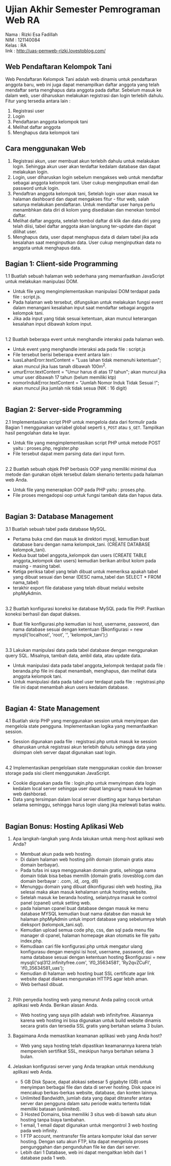 # Ujian Akhir Semester Pemrograman Web RA

Nama   : Rizki Esa Fadillah<br>
NIM    : 121140084<br>
Kelas  : RA<br>
link   : http://uas-pemweb-rizki.lovestoblog.com/<br>

## Web Pendaftaran Kelompok Tani
Web Pendaftaran Kelompok Tani adalah web dinamis untuk pendaftaran anggota baru, web ini juga dapat 
menampilkan daftar anggota yang telah mendaftar serta menghapus data anggota pada daftar.
Sebelum masuk ke dalam web, user diharuskan melakukan registrasi dan login terlebih dahulu.
Fitur yang tersedia antara lain :
1. Registrasi user
2. Login
3. Pendaftaran anggota kelompok tani
4. Melihat daftar anggota
5. Menghapus data kelompok tani

## Cara menggunakan Web
1. Registrasi akun, user membuat akun terlebih dahulu untuk melakukan login. Sehingga akun user akan terdaftar kedalam database dan dapat melakukan login.
2. Login, user diharuskan login sebelum mengakses web untuk mendaftar sebagai anggota kelompok tani. User cukup menginputkan email dan password untuk login.
3. Pendaftran anggota kelompok tani, Setelah login user akan masuk ke halaman dashboard dan dapat mengakses fitur - fitur web, salah satunya melakukan pendaftaran. Untuk mendaftar user hanya perlu menambhkan data diri di kolom yang disediakan dan menekan tombol daftar.
4. Melihat daftar anggota, setelah tombol daftar di klik dan data diri yang telah diisi, tabel daftar anggota akan langsung ter-update dan dapat dilihat user.
5. Menghapus data, user dapat menghapus data di dalam tabel jika ada kesalahan saat menginputkan data. User cukup menginputkan data no anggota untuk menghapus data.

## Bagian 1: Client-side Programming

1.1 Buatlah sebuah halaman web sederhana yang memanfaatkan JavaScript untuk melakukan manipulasi DOM. <br>
- Untuk file yang mengimplementasikan manipulasi DOM terdapat pada file : script.js.
- Pada halaman web tersebut, difungsikan untuk melakukan fungsi event dalam menangani kesalahan input saat mendaftar sebagai anggota kelompok tani.
- Jika ada input yang tidak sesuai ketentuan, akan muncul keterangan kesalahan input dibawah kolom input.<br><br>

1.2 Buatlah beberapa event untuk menghandle interaksi pada halaman web. <br>
- Untuk event yang menghandle interaksi ada pada file : script.js
- File tersebut berisi beberapa event antara lain :
- luasLahanErorr.textContent = "Luas lahan tidak memenuhi ketentuan"; akan muncul jika luas tanah dibawah 100m<sup>2</sup>.
- umurError.textContent = "Umur harus di atas 17 tahun"; akan muncul jika umur user dibawah 17 tahun (belum memiliki ktp)
- nomorIndukError.textContent = "Jumlah Nomor Induk Tidak Sesuai !"; akan muncul jika jumlah nik tidak sesua (NIK : 16 digit)<br><br>

## Bagian 2: Server-side Programming

2.1 Implementasikan script PHP untuk mengelola data dari formulir pada Bagian 1 menggunakan variabel global seperti `$_POST` atau `$_GET`. Tampilkan hasil pengolahan data ke layar. <br>
- Untuk file yang mengimplementasikan script PHP untuk metode POST yaitu : proses.php, register.php
- File tersebut dapat mem parsing data dari input form.<br><br>

2.2  Buatlah sebuah objek PHP berbasis OOP yang memiliki minimal dua metode dan gunakan objek tersebut dalam skenario tertentu pada halaman web Anda. <br>
- Untuk file yang menerapkan OOP pada PHP yaitu : proses.php.
- File proses mengadopsi oop untuk fungsi tambah data dan hapus data.<br><br>

## Bagian 3: Database Management

3.1 Buatlah sebuah tabel pada database MySQL. <br>
- Pertama buka cmd dan masuk ke direktori mysql, kemudian buat database baru dengan nama kelompok_tani. (CREATE DATABASE kelompok_tani).
- Kedua buat tabel anggota_kelompok dan users (CREATE TABLE anggota_kelompok dan users) kemudian berikan atribut kolom pada masing - masing tabel.
- Ketiga periksa tabel yang telah dibuat untuk memeriksa apakah tabel yang dibuat sesuai dan benar (DESC nama_tabel dan SELECT * FROM nama_tabel)
- terakhir export file database yang telah dibuat melalui website phpMyAdmin.<br><br>

3.2 Buatlah konfigurasi koneksi ke database MySQL pada file PHP. Pastikan koneksi berhasil dan dapat diakses. <br>
- Buat file konfigurasi.php kemudian isi host, username, password, dan nama database sesuai dengan ketentuan
($konfigurasi = new mysqli('localhost', 'root', '', 'kelompok_tani');) <br><br>

3.3 Lakukan manipulasi data pada tabel database dengan menggunakan query SQL. Misalnya, tambah data, ambil data, atau update data. <br>
- Untuk manipulasi data pada tabel anggota_kelompok terdapat pada file : beranda.php file ini dapat menambah, menghapus, dan melihat data anggota kelompok tani.
- Untuk manipulasi data pada tabel user terdapat pada file : registrasi.php file ini dapat menambah akun users kedalam database.<br><br>

## Bagian 4: State Management 

4.1  Buatlah skrip PHP yang menggunakan session untuk menyimpan dan mengelola state pengguna. Implementasikan logika yang memanfaatkan session. <br>
- Session digunakan pada file : registrasi.php untuk masuk ke session diharuskan untuk registrasi akun terlebih dahulu sehingga data yang disimpan oleh server dapat digunakan saat login.<br><br>

4.2  Implementasikan pengelolaan state menggunakan cookie dan browser storage pada sisi client menggunakan JavaScript. <br>
- Cookie digunakan pada file : login.php untuk mwnyimpan data login kedalam local server sehingga user dapat langsung masuk ke halaman web dashborad.
- Data yang tersimpan dalam local server disetting agar hanya bertahan selama seminggu, sehingga harus login ulang jika melewati batas waktu.<br><br>

## Bagian Bonus: Hosting Aplikasi Web
1. Apa langkah-langkah yang Anda lakukan untuk meng-host aplikasi web Anda?
   - Membuat akun pada web hosting.
   - Di dalam halaman web hosting pilih domain (domain gratis atau domain berbayar).
   - Pada tufas ini saya menggunakan domain gratis, sehingga nama domain tidak bisa bebas memilih (domain gratis :lovesblog.com dan domain berbayar : .com, .id, .org, dll)
   - Menunggu domain yang dibuat dikonfigurasi oleh web hosting, jika selesai maka akan masuk kehalaman untuk hosting website.
   - Setelah masuk ke beranda hosting, selanjutnya masuk ke control panel (cpanel) untuk setting web.
   - pada halaman cpanel buat database dengan masuk ke menu database MYSQL kemudian buat nama databse dan masuk ke halaman phpMyAdmin untuk import database yang sebelumnya telah dieksport (kelompok_tani.sql).
   - Kemudian upload semua code php, css, dan sql pada menu file manager di cpanel, halaman homepage akan otomatis ke file yaitu index.php.
   - Kemudiaan cari file konfigurasi.php untuk mengatur ulang konfigurasu dengan mengisi isi host, username, password, dan nama database sesuai dengan ketentuan hosting $konfigurasi = new mysqli('sql312.infinityfree.com', 'if0_35634581', 'Ry2qvZCuFl', 'if0_35634581_uas');
   - Kemudian di halaman web hosting buat SSL certificate agar link website dapat diakses mengunakan HTTPS agar lebih aman.
   - Web berhasil dibuat.<br><br>

2. Pilih penyedia hosting web yang menurut Anda paling cocok untuk aplikasi web Anda. Berikan alasan Anda.
   - Web hosting yang saya pilih adalah web infinityfree. Alasannya karena web hosting ini bisa digunakan untuk build website dinamis secara gratis dan tersedia SSL gratis yang bertahan selama 3 bulan.

3. Bagaimana Anda memastikan keamanan aplikasi web yang Anda host?
   - Web yang saya hosting telah dipastikan keamanannya karena telah memperoleh sertifikat SSL, meskipun hanya bertahan selama 3 bulan.
     
4. Jelaskan konfigurasi server yang Anda terapkan untuk mendukung aplikasi web Anda.
   - 5 GB Disk Space, dapat alokasi sebesar 5 gigabyte (GB) untuk menyimpan berbagai file dan data di server hosting. Disk space ini mencakup berkas-berkas website, database, dan konten lainnya.
   - Unlimited Bandwidth, jumlah data yang dapat ditransfer antara server dan pengguna dalam satu periode waktu tertentu tidak memiliki batasan (unlimited).
   - 3 Hosted Domains, bisa memiliki 3 situs web di bawah satu akun hosting tanpa biaya tambahan.
   - 1 email, 1 email dapat digunakan untuk mengontrol 3 web hosting pada web infinity.
   - 1 FTP account, mentransfer file antara komputer lokal dan server hosting. Dengan satu akun FTP, kita dapat mengelola proses pengunggahan dan pengunduhan file ke dan dari server.
   - Lebih dari 1 Database, web ini dapat mengaitkan lebih dari 1 database pada 1 web.
